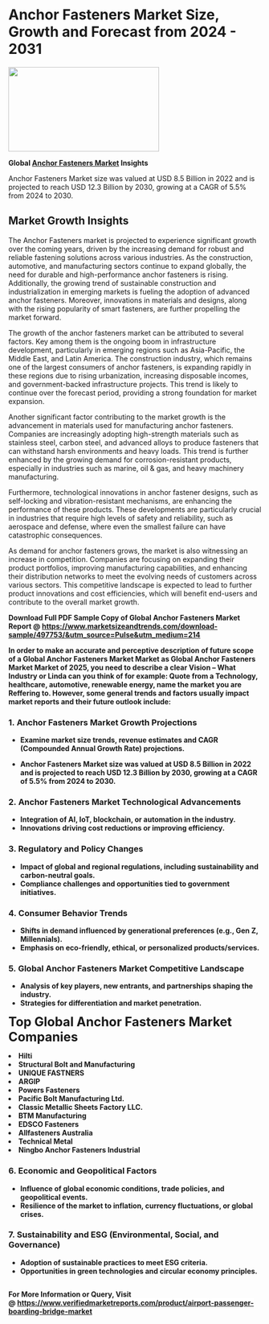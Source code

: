 <H1>Anchor Fasteners Market Size, Growth and Forecast from 2024 - 2031</H1><img class="aligncenter size-medium wp-image-584254" src="https://thirdeyenews.in/wp-content/uploads/2024/09/Global-Market-Research-300x168.jpeg" alt="" width="300" height="168" /><p><strong>Global&nbsp;<a href="https://www.marketsizeandtrends.com/download-sample/497753/&amp;utm_source=Pulse&amp;utm_medium=214">Anchor Fasteners Market</a> Insights</strong></p><p>Anchor Fasteners Market size was valued at USD 8.5 Billion in 2022 and is projected to reach USD 12.3 Billion by 2030, growing at a CAGR of 5.5% from 2024 to 2030.</p><p><h2>Market Growth Insights</h2> <p>The Anchor Fasteners market is projected to experience significant growth over the coming years, driven by the increasing demand for robust and reliable fastening solutions across various industries. As the construction, automotive, and manufacturing sectors continue to expand globally, the need for durable and high-performance anchor fasteners is rising. Additionally, the growing trend of sustainable construction and industrialization in emerging markets is fueling the adoption of advanced anchor fasteners. Moreover, innovations in materials and designs, along with the rising popularity of smart fasteners, are further propelling the market forward.</p> <p><strong></strong></p> <p>The growth of the anchor fasteners market can be attributed to several factors. Key among them is the ongoing boom in infrastructure development, particularly in emerging regions such as Asia-Pacific, the Middle East, and Latin America. The construction industry, which remains one of the largest consumers of anchor fasteners, is expanding rapidly in these regions due to rising urbanization, increasing disposable incomes, and government-backed infrastructure projects. This trend is likely to continue over the forecast period, providing a strong foundation for market expansion.</p> <p>Another significant factor contributing to the market growth is the advancement in materials used for manufacturing anchor fasteners. Companies are increasingly adopting high-strength materials such as stainless steel, carbon steel, and advanced alloys to produce fasteners that can withstand harsh environments and heavy loads. This trend is further enhanced by the growing demand for corrosion-resistant products, especially in industries such as marine, oil & gas, and heavy machinery manufacturing.</p> <p>Furthermore, technological innovations in anchor fastener designs, such as self-locking and vibration-resistant mechanisms, are enhancing the performance of these products. These developments are particularly crucial in industries that require high levels of safety and reliability, such as aerospace and defense, where even the smallest failure can have catastrophic consequences.</p> <p>As demand for anchor fasteners grows, the market is also witnessing an increase in competition. Companies are focusing on expanding their product portfolios, improving manufacturing capabilities, and enhancing their distribution networks to meet the evolving needs of customers across various sectors. This competitive landscape is expected to lead to further product innovations and cost efficiencies, which will benefit end-users and contribute to the overall market growth.</p> <p><strong></p><p><span class=""><strong>Download Full PDF Sample Copy of Global Anchor Fasteners Market Report</strong> @ <a href="https://www.marketsizeandtrends.com/download-sample/497753/&amp;utm_source=Pulse&amp;utm_medium=214" target="_blank">https://www.marketsizeandtrends.com/download-sample/497753/&amp;utm_source=Pulse&amp;utm_medium=214</a></span></p><p>In order to make an accurate and perceptive description of future scope of a Global&nbsp;Anchor Fasteners Market Market as Global&nbsp;Anchor Fasteners Market Market of 2025, you need to describe a clear Vision &ndash; What Industry or Linda can you think of for example: Quote from a Technology, healthcare, automotive, renewable energy, name the market you are Reffering to. However, some general trends and factors usually impact market reports and their future outlook include:</p><h3>1.&nbsp;<strong>Anchor Fasteners Market Growth Projections</strong></h3><ul><li>Examine market size trends, revenue estimates and CAGR (Compounded Annual Growth Rate) projections.</li><li><p>Anchor Fasteners Market size was valued at USD 8.5 Billion in 2022 and is projected to reach USD 12.3 Billion by 2030, growing at a CAGR of 5.5% from 2024 to 2030.</p></li></ul><h3>2.&nbsp;<strong>Anchor Fasteners Market Technological Advancements</strong></h3><ul><li>Integration of AI, IoT, blockchain, or automation in the industry.</li><li>Innovations driving cost reductions or improving efficiency.</li></ul><h3>3.&nbsp;<strong>Regulatory and Policy Changes</strong></h3><ul><li>Impact of global and regional regulations, including sustainability and carbon-neutral goals.</li><li>Compliance challenges and opportunities tied to government initiatives.</li></ul><h3>4.&nbsp;<strong>Consumer Behavior Trends</strong></h3><ul><li>Shifts in demand influenced by generational preferences (e.g., Gen Z, Millennials).</li><li>Emphasis on eco-friendly, ethical, or personalized products/services.</li></ul><h3>5.&nbsp;<strong>Global Anchor Fasteners Market Competitive Landscape</strong></h3><ul><li>Analysis of key players, new entrants, and partnerships shaping the industry.</li><li>Strategies for differentiation and market penetration.</li></ul><p data-pm-slice="1 1 []"><span style="color: inherit; font-family: inherit; font-size: 25px;">Top Global Anchor Fasteners Market Companies</span></p><div class="" data-test-id=""><p><li>Hilti</li><li> Structural Bolt and Manufacturing</li><li> UNIQUE FASTNERS</li><li> ARGIP</li><li> Powers Fasteners</li><li> Pacific Bolt Manufacturing Ltd.</li><li> Classic Metallic Sheets Factory LLC.</li><li> BTM Manufacturing</li><li> EDSCO Fasteners</li><li> Allfasteners Australia</li><li> Technical Metal</li><li> Ningbo Anchor Fasteners Industrial</li></p></div><h3>6.&nbsp;<strong>Economic and Geopolitical Factors</strong></h3><ul><li>Influence of global economic conditions, trade policies, and geopolitical events.</li><li>Resilience of the market to inflation, currency fluctuations, or global crises.</li></ul><h3>7.&nbsp;<strong>Sustainability and ESG (Environmental, Social, and Governance)</strong></h3><ul><li>Adoption of sustainable practices to meet ESG criteria.</li><li>Opportunities in green technologies and circular economy principles.</li></ul><h2><strong style="font-size: 14px;">For More Information or Query, Visit @&nbsp;</strong><a style="background-color: #ffffff; font-size: 14px;" href="https://www.marketsizeandtrends.com/report/anchor-fasteners-market/" target="_blank">https://www.verifiedmarketreports.com/product/airport-passenger-boarding-bridge-market</a></h2>
